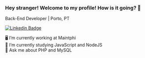 ### Hey stranger! Welcome to my profile! How is it going? 👋
 Back-End Developer | Porto, PT

[![Linkedin Badge](https://img.shields.io/badge/-Andres%20Lawson-blue?style=flat-square&logo=Linkedin&logoColor=white&link=https://www.linkedin.com/in/andres-santos-lawson/)](https://www.linkedin.com/in/andres-santos-lawson/)


🖥 I’m currently working at Maintphi
<br>
🌱 I’m currently studying JavaScript and NodeJS
<br>
💬 Ask me about PHP and MySQL

<!--
**andreslawson/andreslawson** is a ✨ _special_ ✨ repository because its `README.md` (this file) appears on your GitHub profile.

Here are some ideas to get you started:

- 🔭 I’m currently working on ...
- 🌱 I’m currently learning ...
- 👯 I’m looking to collaborate on ...
- 🤔 I’m looking for help with ...
- 💬 Ask me about ...
- 📫 How to reach me: ...
- 😄 Pronouns: ...
- ⚡ Fun fact: ...
-->
